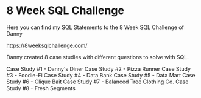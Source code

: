 # 8 Week SQL Challenge
Here you can find my SQL Statements to the 8 Week SQL Challenge of Danny

https://8weeksqlchallenge.com/

Danny created 8 case studies with different questions to solve with SQL.

Case Study #1 - Danny's Diner
Case Study #2 - Pizza Runner
Case Study #3 - Foodie-Fi
Case Study #4 - Data Bank
Case Study #5 - Data Mart
Case Study #6 - Clique Bait
Case Study #7 - Balanced Tree Clothing Co.
Case Study #8 - Fresh Segments

